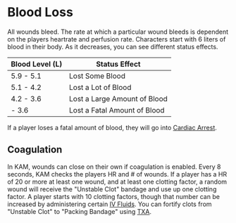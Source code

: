 # Blood Loss

All wounds bleed. The rate at which a particular wound bleeds is dependent on the players heartrate and perfusion rate. Characters start with 6 liters of blood in their body. As it decreases, you can see different status effects.

| Blood Level (L) | Status Effect                |
| --------------- | ---------------------------- |
| 5.9 - 5.1       | Lost Some Blood              |
| 5.1 - 4.2       | Lost a Lot of Blood          |
| 4.2 - 3.6       | Lost a Large Amount of Blood |
| - 3.6           | Lost a Fatal Amount of Blood |
If a player loses a fatal amount of blood, they will go into [Cardiac Arrest](Cardiac-Arrest).

## Coagulation

In KAM, wounds can close on their own if coagulation is enabled. Every 8 seconds, KAM checks the players HR and # of wounds. If a player has a HR of 20 or more at least one wound, and at least one clotting factor, a random wound will receive the "Unstable Clot" bandage and use up one clotting factor. A player starts with 10 clotting factors, though that number can be increased by administering certain [IV Fluids](IV-Fluids). You can fortify clots from "Unstable Clot" to "Packing Bandage" using [TXA](IV-Medication#TXA).